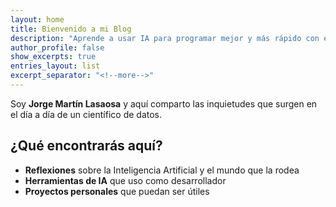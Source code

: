```yaml
---
layout: home
title: Bienvenido a mi Blog
description: "Aprende a usar IA para programar mejor y más rápido con ejemplos reales y herramientas prácticas"
author_profile: false
show_excerpts: true
entries_layout: list
excerpt_separator: "<!--more-->"
---
```


Soy **Jorge Martín Lasaosa** y aquí comparto las inquietudes que surgen en el día a día de un científico de datos.

## ¿Qué encontrarás aquí?

- **Reflexiones** sobre la Inteligencia Artificial y el mundo que la rodea
- **Herramientas de IA** que uso como desarrollador
- **Proyectos personales** que puedan ser útiles